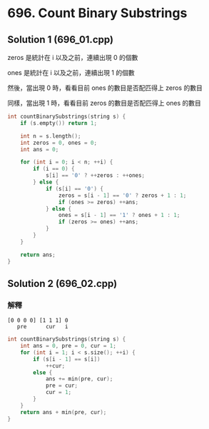 # 696. Count Binary Substrings

## Solution 1 (696_01.cpp)

zeros 是統計在 i 以及之前，連續出現 0 的個數

ones 是統計在 i 以及之前，連續出現 1 的個數

然後，當出現 0 時，看看目前 ones 的數目是否配匹得上 zeros 的數目

同樣，當出現 1 時，看看目前 zeros 的數目是否配匹得上 ones 的數目

```cpp
int countBinarySubstrings(string s) {
    if (s.empty()) return 1;

    int n = s.length();
    int zeros = 0, ones = 0;
    int ans = 0;

    for (int i = 0; i < n; ++i) {
        if (i == 0) {
            s[i] == '0' ? ++zeros : ++ones;
        } else {
            if (s[i] == '0') {
                zeros = s[i - 1] == '0' ? zeros + 1 : 1;
                if (ones >= zeros) ++ans;
            } else {
                ones = s[i - 1] == '1' ? ones + 1 : 1;
                if (zeros >= ones) ++ans;
            }
        }
    }

    return ans;
}
```

## Solution 2 (696_02.cpp)

### 解釋

```
[0 0 0 0] [1 1 1] 0
   pre      cur   i
```

```cpp
int countBinarySubstrings(string s) {
    int ans = 0, pre = 0, cur = 1;
    for (int i = 1; i < s.size(); ++i) {
        if (s[i - 1] == s[i])
            ++cur;
        else {
            ans += min(pre, cur);
            pre = cur;
            cur = 1;
        }
    }
    return ans + min(pre, cur);
}
```
